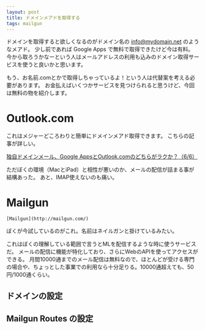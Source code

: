 ```yaml
---
layout: post
title: ドメインメアドを取得する
tags: mailgun
---
```


ドメインを取得すると欲しくなるのがドメイン名の info@mydomain.net のようなメアド。
少し前であれば Google Apps で無料で取得できたけど今は有料。
今から取ろうかなーという人はメールアドレスの利用も込みのドメイン取得サービスを使うと良いかと思います。

もう、お名前.comとかで取得しちゃっているよ！という人は代替案を考える必要があります。
お金払えばいくつかサービスを見つけられると思うけど、今回は無料の物を紹介します。

# Outlook.com
これはメジャーどころわりと簡単にドメインメアド取得できます。
こちらの記事が詳しい。

[独自ドメインメール、Google AppsとOutlook.comのどちらがラクか？（6/6）](http://trendy.nikkeibp.co.jp/article/column/20121226/1046600/?P=6)

ただぼくの環境（MacとiPad）と相性が悪いのか、メールの配信が詰まる事が結構あった。
あと、IMAP使えないのも痛い。

# Mailgun

	[Mailgun](http://mailgun.com/)

ぼくが今試しているのがこれ。名前はネイルガンと掛けているみたい。

これはぼくの理解している範囲で言うとMLを配信するような時に使うサービスだ。
メールの配信に機能が特化しており、さらにWebのAPIを使ってアクセスができる。
月間10000通までのメール配信は無料なので、ほとんどが受ける専門の場合や、ちょっとした事業での利用なら十分足りる。10000通超えても、50円/1000通くらい。


## ドメインの設定

## Mailgun Routes の設定

